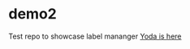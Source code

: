 # demo2
Test repo to showcase label mananger
[Yoda is here](https://hewlettpackard.github.io/yoda/)

